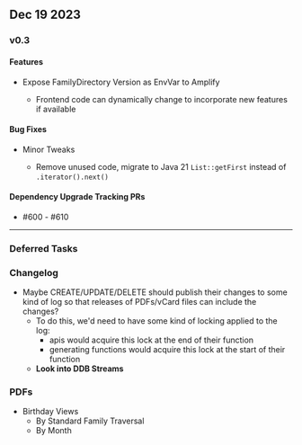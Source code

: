 ## Dec 19 2023

### v0.3

#### Features

- Expose FamilyDirectory Version as EnvVar to Amplify

    - Frontend code can dynamically change to incorporate new features if available

#### Bug Fixes

- Minor Tweaks

    - Remove unused code, migrate to Java 21 `List::getFirst` instead of `.iterator().next()`

#### Dependency Upgrade Tracking PRs

- #600 - #610

---

### Deferred Tasks

### Changelog

- Maybe CREATE/UPDATE/DELETE should publish their changes to some kind of log so that releases of PDFs/vCard files can
  include the changes?
    - To do this, we'd need to have some kind of locking applied to the log:
        - apis would acquire this lock at the end of their function
        - generating functions would acquire this lock at the start of their function
    - **Look into DDB Streams**

### PDFs

- Birthday Views
    - By Standard Family Traversal
    - By Month
